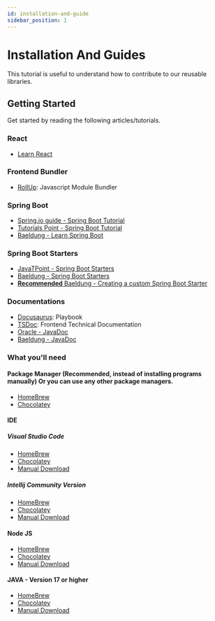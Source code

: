 ```yaml
---
id: installation-and-guide
sidebar_position: 1
---
```


# Installation And Guides

This tutorial is useful to understand how to contribute to our reusable libraries.

## Getting Started

Get started by reading the following articles/tutorials.

### React
- [Learn React](https://react.dev/learn)

### Frontend Bundler
- [RollUp](https://rollupjs.org): Javascript Module Bundler

### Spring Boot
- [Spring.io guide - Spring Boot Tutorial](https://spring.io/guides/gs/spring-boot/)
- [Tutorials Point - Spring Boot Tutorial](https://www.tutorialspoint.com/spring_boot/index.htm)
- [Baeldung - Learn Spring Boot](httcps://www.baeldung.com/spring-boot)

### Spring Boot Starters
- [JavaTPoint - Spring Boot Starters](https://www.javatpoint.com/spring-boot-starters)
- [Baeldung - Spring Boot Starters](https://www.baeldung.com/spring-boot-starters)
- [**Recommended** Baeldung - Creating a custom Spring Boot Starter](https://www.baeldung.com/spring-boot-custom-starter)

### Documentations
- [Docusaurus](https://docusaurus.io): Playbook
- [TSDoc](https://tsdoc.org): Frontend Technical Documentation
- [Oracle - JavaDoc](https://www.oracle.com/sg/technical-resources/articles/java/javadoc-tool.html)
- [Baeldung - JavaDoc](https://www.baeldung.com/javadoc)

### What you'll need

#### Package Manager (Recommended, instead of installing programs manually) Or you can use any other package managers.
- [HomeBrew](https://brew.sh)
- [Chocolatey](https://chocolatey.org/install) 

#### IDE
##### Visual Studio Code
- [HomeBrew](https://formulae.brew.sh/cask/visual-studio-code)
- [Chocolatey](https://community.chocolatey.org/packages/vscode#install)
- [Manual Download](https://code.visualstudio.com/download)
##### Intellij Community Version
- [HomeBrew](https://formulae.brew.sh/cask/intellij-idea-ce)
- [Chocolatey](https://community.chocolatey.org/packages/intellijidea-community)
- [Manual Download](https://www.jetbrains.com/idea/download/)

#### Node JS
- [HomeBrew](https://formulae.brew.sh/formula/node)
- [Chocolatey](https://community.chocolatey.org/packages/nodejs)
- [Manual Download](https://nodejs.org/en/download)

#### JAVA - Version 17 or higher
- [HomeBrew](https://formulae.brew.sh/formula/openjdk@17)
- [Chocolatey](https://community.chocolatey.org/packages/openjdk/17.0.2)
- [Manual Download](https://jdk.java.net/archive/)